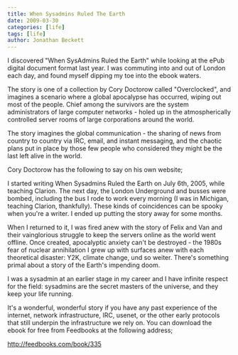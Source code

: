 ```yaml
---
title: When Sysadmins Ruled The Earth
date: 2009-03-30
categories: [life]
tags: [life]
author: Jonathan Beckett
---
```


I discovered "When SysAdmins Ruled the Earth" while looking at the ePub digital document format last year. I was commuting into and out of London each day, and found myself dipping my toe into the ebook waters.

The story is one of a collection by Cory Doctorow called "Overclocked", and imagines a scenario where a global apocalypse has occurred, wiping out most of the people. Chief among the survivors are the system administrators of large computer networks - holed up in the atmospherically controlled server rooms of large corporations around the world.

The story imagines the global communication - the sharing of news from country to country via IRC, email, and instant messaging, and the chaotic plans put in place by those few people who considered they might be the last left alive in the world.

Cory Doctorow has the following to say on his own website;

I started writing When Sysadmins Ruled the Earth on July 6th, 2005, while teaching Clarion. The next day, the London Underground and busses were bombed, including the bus I rode to work every morning (I was in Michigan, teaching Clarion, thankfully). These kinds of coincidences can be spooky when you're a writer. I ended up putting the story away for some months.

When I returned to it, I was fired anew with the story of Felix and Van and their vainglorious struggle to keep the servers online as the world went offline. Once created, apocalyptic anxiety can't be destroyed - the 1980s fear of nuclear annihilation I grew up with surfaces anew with each theoretical disaster: Y2K, climate change, und so weiter. There's something primal about a story of the Earth's impending doom.

I was a sysadmin at an earlier stage in my career and I have infinite respect for the field: sysadmins are the secret masters of the universe, and they keep your life running.

It's a wonderful, wonderful story if you have any past experience of the internet, network infrastructure, IRC, usenet, or the other early protocols that still underpin the infrastructure we rely on. You can download the ebook for free from Feedbooks at the following address;

http://feedbooks.com/book/335
